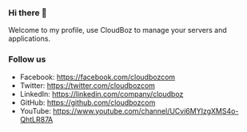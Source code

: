 ### Hi there 👋
Welcome to my profile, use CloudBoz to manage your servers and applications.

### Follow us
- Facebook: https://facebook.com/cloudbozcom
- Twitter: https://twitter.com/cloudbozcom
- LinkedIn: https://linkedin.com/company/cloudboz
- GitHub: https://github.com/cloudbozcom
- YouTube: https://www.youtube.com/channel/UCvi6MYIzgXMS4o-QhtLR87A
